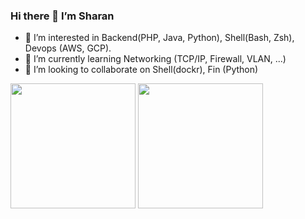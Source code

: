 ### Hi there 👋 I’m Sharan

- 👀 I’m interested in Backend(PHP, Java, Python), Shell(Bash, Zsh), Devops (AWS, GCP).
- 🌱 I’m currently learning Networking (TCP/IP, Firewall, VLAN, ...)
- 💞️ I’m looking to collaborate on Shell(dockr), Fin (Python)

<img height=200 align="center" src="https://github-readme-stats.vercel.app/api?username=sharanvelu&show_icons=true&theme=default&border_color=42E80BFF&border_radius=10&show=prs_merged,prs_merged_percentage" />
<img height=200 align="center" src="https://github-readme-stats.vercel.app/api/top-langs/?username=sharanvelu&layout=compact&border_color=42E80BFF" />
